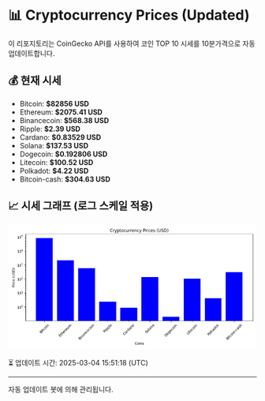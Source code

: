 
# 📊 Cryptocurrency Prices (Updated)

이 리포지토리는 CoinGecko API를 사용하여 코인 TOP 10 시세를 10분가격으로 자동 업데이트합니다.

## 💰 현재 시세
- Bitcoin: **$82856 USD**
- Ethereum: **$2075.41 USD**
- Binancecoin: **$568.38 USD**
- Ripple: **$2.39 USD**
- Cardano: **$0.83529 USD**
- Solana: **$137.53 USD**
- Dogecoin: **$0.192806 USD**
- Litecoin: **$100.52 USD**
- Polkadot: **$4.22 USD**
- Bitcoin-cash: **$304.63 USD**

## 📈 시세 그래프 (로그 스케일 적용)
![Crypto Prices](crypto_prices.png)

⏳ 업데이트 시간: 2025-03-04 15:51:18 (UTC)

---
자동 업데이트 봇에 의해 관리됩니다.
